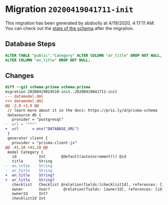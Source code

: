 # Migration `20200419041711-init`

This migration has been generated by abdoolly at 4/19/2020, 4:17:11 AM.
You can check out the [state of the schema](./schema.prisma) after the migration.

## Database Steps

```sql
ALTER TABLE "public"."Category" ALTER COLUMN "ar_title" DROP NOT NULL,
ALTER COLUMN "en_title" DROP NOT NULL;
```

## Changes

```diff
diff --git schema.prisma schema.prisma
migration 20200419024510-init..20200419041711-init
--- datamodel.dml
+++ datamodel.dml
@@ -2,9 +2,9 @@
 // learn more about it in the docs: https://pris.ly/d/prisma-schema
 datasource db {
   provider = "postgresql"
-  url = "***"
+  url      = env("DATABASE_URL")
 }
 generator client {
   provider = "prisma-client-js"
@@ -41,10 +41,10 @@
 model Category {
   id          Int       @default(autoincrement()) @id
   title       String
-  en_title    String
-  ar_title    String
+  en_title    String?
+  ar_title    String?
   checklist   Checklist @relation(fields:[checklistId], references: [id])
   owner       User?      @relation(fields: [ownerId], references: [id])
   ownerId     Int?
   checklistId Int
```



